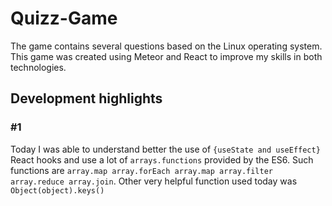 # Quizz-Game
The game contains several questions based on the Linux operating system. This game was created using Meteor and React to improve my skills in both technologies.
## Development highlights
### #1
Today I was able to understand better the use of ```{useState and useEffect}``` React hooks and use a lot of ```arrays.functions``` provided by the ES6. Such functions
are ```array.map array.forEach array.map array.filter array.reduce array.join```. Other very helpful function used today was ``` Object(object).keys() ```
